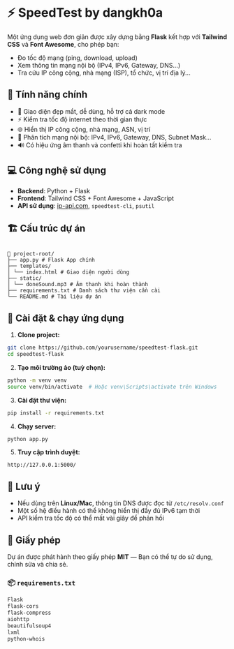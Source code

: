 # ⚡️ SpeedTest by dangkh0a

Một ứng dụng web đơn giản được xây dựng bằng **Flask** kết hợp với **Tailwind CSS** và **Font Awesome**, cho phép bạn:

- Đo tốc độ mạng (ping, download, upload)
- Xem thông tin mạng nội bộ (IPv4, IPv6, Gateway, DNS...)
- Tra cứu IP công cộng, nhà mạng (ISP), tổ chức, vị trí địa lý...

## 🎯 Tính năng chính

- 🎯 Giao diện đẹp mắt, dễ dùng, hỗ trợ cả dark mode
- ⚡️ Kiểm tra tốc độ internet theo thời gian thực
- 🌐 Hiển thị IP công cộng, nhà mạng, ASN, vị trí
- 🧠 Phân tích mạng nội bộ: IPv4, IPv6, Gateway, DNS, Subnet Mask...
- 🔊 Có hiệu ứng âm thanh và confetti khi hoàn tất kiểm tra

## 💻 Công nghệ sử dụng

- **Backend**: Python + Flask
- **Frontend**: Tailwind CSS + Font Awesome + JavaScript
- **API sử dụng**: [ip-api.com](http://ip-api.com), `speedtest-cli`, `psutil`

## 🏗 Cấu trúc dự án

```

📁 project-root/
├── app.py # Flask App chính
├── templates/
│ └── index.html # Giao diện người dùng
├── static/
│ └── doneSound.mp3 # Âm thanh khi hoàn thành
├── requirements.txt # Danh sách thư viện cần cài
└── README.md # Tài liệu dự án

```

## 🚀 Cài đặt & chạy ứng dụng

1. **Clone project:**

```bash
git clone https://github.com/yourusername/speedtest-flask.git
cd speedtest-flask
```

2. **Tạo môi trường ảo (tuỳ chọn):**

```bash
python -m venv venv
source venv/bin/activate  # Hoặc venv\Scripts\activate trên Windows
```

3. **Cài đặt thư viện:**

```bash
pip install -r requirements.txt
```

4. **Chạy server:**

```bash
python app.py
```

5. **Truy cập trình duyệt:**

```
http://127.0.0.1:5000/
```

## 🔐 Lưu ý

- Nếu dùng trên **Linux/Mac**, thông tin DNS được đọc từ `/etc/resolv.conf`
- Một số hệ điều hành có thể không hiển thị đầy đủ IPv6 tạm thời
- API kiểm tra tốc độ có thể mất vài giây để phản hồi

## 📃 Giấy phép

Dự án được phát hành theo giấy phép **MIT** — Bạn có thể tự do sử dụng, chỉnh sửa và chia sẻ.

### 📦 `requirements.txt`

```txt
Flask
flask-cors
flask-compress
aiohttp
beautifulsoup4
lxml
python-whois
```
